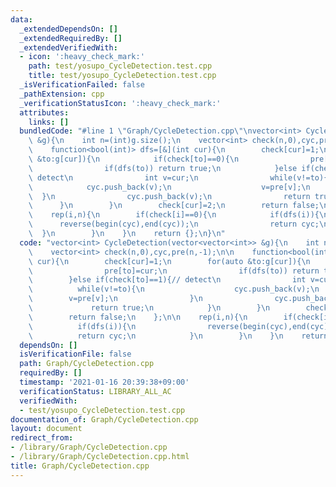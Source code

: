```yaml
---
data:
  _extendedDependsOn: []
  _extendedRequiredBy: []
  _extendedVerifiedWith:
  - icon: ':heavy_check_mark:'
    path: test/yosupo_CycleDetection.test.cpp
    title: test/yosupo_CycleDetection.test.cpp
  _isVerificationFailed: false
  _pathExtension: cpp
  _verificationStatusIcon: ':heavy_check_mark:'
  attributes:
    links: []
  bundledCode: "#line 1 \"Graph/CycleDetection.cpp\"\nvector<int> CycleDetection(vector<vector<int>>\
    \ &g){\n    int n=(int)g.size();\n    vector<int> check(n,0),cyc,pre(n,-1);\n\n\
    \    function<bool(int)> dfs=[&](int cur){\n        check[cur]=1;\n        for(auto\
    \ &to:g[cur]){\n            if(check[to]==0){\n                pre[to]=cur;\n\
    \                if(dfs(to)) return true;\n            }else if(check[to]==1){//\
    \ detect\n                int v=cur;\n                while(v!=to){\n        \
    \            cyc.push_back(v);\n                    v=pre[v];\n              \
    \  }\n                cyc.push_back(v);\n                return true;\n      \
    \      }\n        }\n        check[cur]=2;\n        return false;\n    };\n\n\
    \    rep(i,n){\n        if(check[i]==0){\n            if(dfs(i)){\n          \
    \      reverse(begin(cyc),end(cyc));\n                return cyc;\n          \
    \  }\n        }\n    }\n    return {};\n}\n"
  code: "vector<int> CycleDetection(vector<vector<int>> &g){\n    int n=(int)g.size();\n\
    \    vector<int> check(n,0),cyc,pre(n,-1);\n\n    function<bool(int)> dfs=[&](int\
    \ cur){\n        check[cur]=1;\n        for(auto &to:g[cur]){\n            if(check[to]==0){\n\
    \                pre[to]=cur;\n                if(dfs(to)) return true;\n    \
    \        }else if(check[to]==1){// detect\n                int v=cur;\n      \
    \          while(v!=to){\n                    cyc.push_back(v);\n            \
    \        v=pre[v];\n                }\n                cyc.push_back(v);\n   \
    \             return true;\n            }\n        }\n        check[cur]=2;\n\
    \        return false;\n    };\n\n    rep(i,n){\n        if(check[i]==0){\n  \
    \          if(dfs(i)){\n                reverse(begin(cyc),end(cyc));\n      \
    \          return cyc;\n            }\n        }\n    }\n    return {};\n}"
  dependsOn: []
  isVerificationFile: false
  path: Graph/CycleDetection.cpp
  requiredBy: []
  timestamp: '2021-01-16 20:39:38+09:00'
  verificationStatus: LIBRARY_ALL_AC
  verifiedWith:
  - test/yosupo_CycleDetection.test.cpp
documentation_of: Graph/CycleDetection.cpp
layout: document
redirect_from:
- /library/Graph/CycleDetection.cpp
- /library/Graph/CycleDetection.cpp.html
title: Graph/CycleDetection.cpp
---
```

